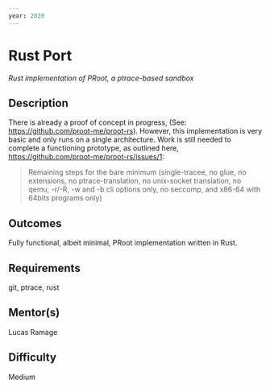 ```yaml
---
year: 2020
---
```


# Rust Port

_Rust implementation of PRoot, a ptrace-based sandbox_

## Description

There is already a proof of concept in progress, (See: https://github.com/proot-me/proot-rs). However, this implementation is very basic and only runs on a single architecture. Work is still needed to complete a functioning prototype, as outlined here, <https://github.com/proot-me/proot-rs/issues/1>:

> Remaining steps for the bare minimum (single-tracee, no glue, no extensions, no ptrace-translation, no unix-socket translation, no qemu, -r/-R, -w and -b cli options only, no seccomp, and x86-64 with 64bits programs only)

## Outcomes

Fully functional, albeit minimal, PRoot implementation written in Rust.

## Requirements

git, ptrace, rust

## Mentor(s)

Lucas Ramage

## Difficulty

Medium
